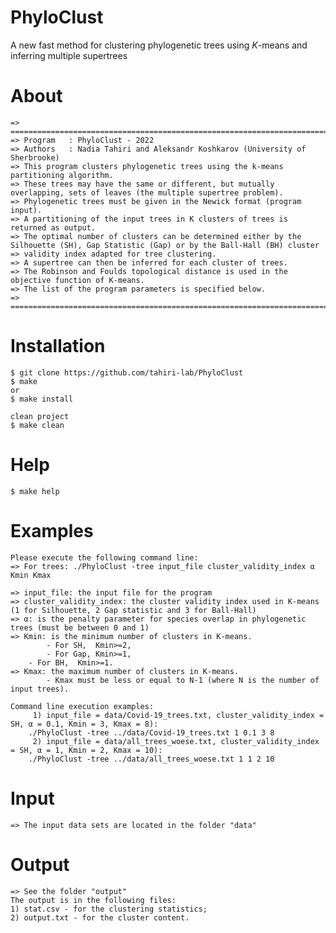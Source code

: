 # PhyloClust
A new fast method for clustering phylogenetic trees using *K*-means and inferring multiple supertrees

# About
	=> =============================================================================================================================
	=> Program   : PhyloClust - 2022
	=> Authors   : Nadia Tahiri and Aleksandr Koshkarov (University of Sherbrooke)
	=> This program clusters phylogenetic trees using the k-means partitioning algorithm.
	=> These trees may have the same or different, but mutually overlapping, sets of leaves (the multiple supertree problem).
	=> Phylogenetic trees must be given in the Newick format (program input).
	=> A partitioning of the input trees in K clusters of trees is returned as output. 
	=> The optimal number of clusters can be determined either by the Silhouette (SH), Gap Statistic (Gap) or by the Ball-Hall (BH) cluster 
	=> validity index adapted for tree clustering.
	=> A supertree can then be inferred for each cluster of trees.
	=> The Robinson and Foulds topological distance is used in the objective function of K-means.
	=> The list of the program parameters is specified below.
	=> =============================================================================================================================

# Installation
	$ git clone https://github.com/tahiri-lab/PhyloClust
	$ make
	or
	$ make install

	clean project
	$ make clean

# Help
	$ make help

# Examples
	Please execute the following command line:
	=> For trees: ./PhyloClust -tree input_file cluster_validity_index α Kmin Kmax

	=> input_file: the input file for the program
	=> cluster_validity_index: the cluster validity index used in K-means (1 for Silhouette, 2 Gap statistic and 3 for Ball-Hall)
	=> α: is the penalty parameter for species overlap in phylogenetic trees (must be between 0 and 1)
	=> Kmin: is the minimum number of clusters in K-means. 
        	- For SH,  Kmin>=2,
        	- For Gap, Kmin>=1,
		- For BH,  Kmin>=1.
	=> Kmax: the maximum number of clusters in K-means. 
        	- Kmax must be less or equal to N-1 (where N is the number of input trees).

	Command line execution examples:
         1) input_file = data/Covid-19_trees.txt, cluster_validity_index = SH, α = 0.1, Kmin = 3, Kmax = 8):
	    ./PhyloClust -tree ../data/Covid-19_trees.txt 1 0.1 3 8
         2) input_file = data/all_trees_woese.txt, cluster_validity_index = SH, α = 1, Kmin = 2, Kmax = 10):
	    ./PhyloClust -tree ../data/all_trees_woese.txt 1 1 2 10

# Input
	=> The input data sets are located in the folder "data"

# Output
	=> See the folder "output"
	The output is in the following files:
	1) stat.csv - for the clustering statistics;
	2) output.txt - for the cluster content.
